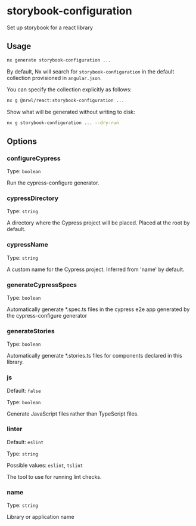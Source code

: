 # storybook-configuration

Set up storybook for a react library

## Usage

```bash
nx generate storybook-configuration ...
```

By default, Nx will search for `storybook-configuration` in the default collection provisioned in `angular.json`.

You can specify the collection explicitly as follows:

```bash
nx g @nrwl/react:storybook-configuration ...
```

Show what will be generated without writing to disk:

```bash
nx g storybook-configuration ... --dry-run
```

## Options

### configureCypress

Type: `boolean`

Run the cypress-configure generator.

### cypressDirectory

Type: `string`

A directory where the Cypress project will be placed. Placed at the root by default.

### cypressName

Type: `string`

A custom name for the Cypress project. Inferred from 'name' by default.

### generateCypressSpecs

Type: `boolean`

Automatically generate \*.spec.ts files in the cypress e2e app generated by the cypress-configure generator

### generateStories

Type: `boolean`

Automatically generate \*.stories.ts files for components declared in this library.

### js

Default: `false`

Type: `boolean`

Generate JavaScript files rather than TypeScript files.

### linter

Default: `eslint`

Type: `string`

Possible values: `eslint`, `tslint`

The tool to use for running lint checks.

### name

Type: `string`

Library or application name
